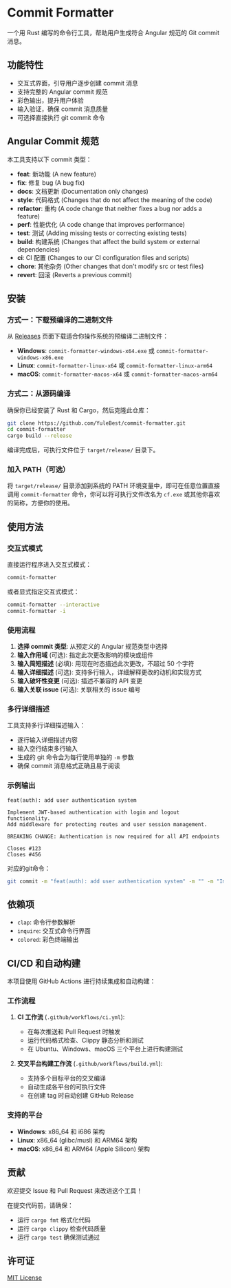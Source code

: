 # Commit Formatter

一个用 Rust 编写的命令行工具，帮助用户生成符合 Angular 规范的 Git commit 消息。 

## 功能特性

- 交互式界面，引导用户逐步创建 commit 消息
- 支持完整的 Angular commit 规范
- 彩色输出，提升用户体验
- 输入验证，确保 commit 消息质量
- 可选择直接执行 git commit 命令

## Angular Commit 规范

本工具支持以下 commit 类型：

- **feat**: 新功能 (A new feature)
- **fix**: 修复 bug (A bug fix) 
- **docs**: 文档更新 (Documentation only changes)
- **style**: 代码格式 (Changes that do not affect the meaning of the code)
- **refactor**: 重构 (A code change that neither fixes a bug nor adds a feature)
- **perf**: 性能优化 (A code change that improves performance)
- **test**: 测试 (Adding missing tests or correcting existing tests)
- **build**: 构建系统 (Changes that affect the build system or external dependencies)
- **ci**: CI 配置 (Changes to our CI configuration files and scripts)
- **chore**: 其他杂务 (Other changes that don't modify src or test files)
- **revert**: 回滚 (Reverts a previous commit)

## 安装

### 方式一：下载预编译的二进制文件

从 [Releases](https://github.com/YuleBest/commit-formatter/releases) 页面下载适合你操作系统的预编译二进制文件：

- **Windows**: `commit-formatter-windows-x64.exe` 或 `commit-formatter-windows-x86.exe`
- **Linux**: `commit-formatter-linux-x64` 或 `commit-formatter-linux-arm64`
- **macOS**: `commit-formatter-macos-x64` 或 `commit-formatter-macos-arm64`

### 方式二：从源码编译

确保你已经安装了 Rust 和 Cargo，然后克隆此仓库：

```bash
git clone https://github.com/YuleBest/commit-formatter.git
cd commit-formatter
cargo build --release
```

编译完成后，可执行文件位于 `target/release/` 目录下。

### 加入 PATH（可选）

将 `target/release/` 目录添加到系统的 PATH 环境变量中，即可在任意位置直接调用 `commit-formatter` 命令，你可以将可执行文件改名为 `cf.exe` 或其他你喜欢的简称，方便你的使用。

## 使用方法

### 交互式模式

直接运行程序进入交互式模式：

```bash
commit-formatter
```

或者显式指定交互式模式：

```bash
commit-formatter --interactive
commit-formatter -i
```

### 使用流程

1. **选择 commit 类型**: 从预定义的 Angular 规范类型中选择
2. **输入作用域** (可选): 指定此次更改影响的模块或组件
3. **输入简短描述** (必填): 用现在时态描述此次更改，不超过 50 个字符
4. **输入详细描述** (可选): 支持多行输入，详细解释更改的动机和实现方式
5. **输入破坏性变更** (可选): 描述不兼容的 API 变更
6. **输入关联 issue** (可选): 关联相关的 issue 编号

### 多行详细描述

工具支持多行详细描述输入：
- 逐行输入详细描述内容
- 输入空行结束多行输入
- 生成的 git 命令会为每行使用单独的 `-m` 参数
- 确保 commit 消息格式正确且易于阅读

### 示例输出

```
feat(auth): add user authentication system

Implement JWT-based authentication with login and logout functionality.
Add middleware for protecting routes and user session management.

BREAKING CHANGE: Authentication is now required for all API endpoints

Closes #123
Closes #456
```

对应的git命令：
```bash
git commit -m "feat(auth): add user authentication system" -m "" -m "Implement JWT-based authentication with login and logout functionality." -m "Add middleware for protecting routes and user session management." -m "" -m "BREAKING CHANGE: Authentication is now required for all API endpoints" -m "" -m "Closes #123" -m "Closes #456"
```

## 依赖项

- `clap`: 命令行参数解析
- `inquire`: 交互式命令行界面
- `colored`: 彩色终端输出

## CI/CD 和自动构建

本项目使用 GitHub Actions 进行持续集成和自动构建：

### 工作流程

1. **CI 工作流** (`.github/workflows/ci.yml`):
   - 在每次推送和 Pull Request 时触发
   - 运行代码格式检查、Clippy 静态分析和测试
   - 在 Ubuntu、Windows、macOS 三个平台上进行构建测试

2. **交叉平台构建工作流** (`.github/workflows/build.yml`):
   - 支持多个目标平台的交叉编译
   - 自动生成各平台的可执行文件
   - 在创建 tag 时自动创建 GitHub Release

### 支持的平台

- **Windows**: x86_64 和 i686 架构
- **Linux**: x86_64 (glibc/musl) 和 ARM64 架构
- **macOS**: x86_64 和 ARM64 (Apple Silicon) 架构

## 贡献

欢迎提交 Issue 和 Pull Request 来改进这个工具！

在提交代码前，请确保：
- 运行 `cargo fmt` 格式化代码
- 运行 `cargo clippy` 检查代码质量
- 运行 `cargo test` 确保测试通过

## 许可证

[MIT License](./LICENSE)